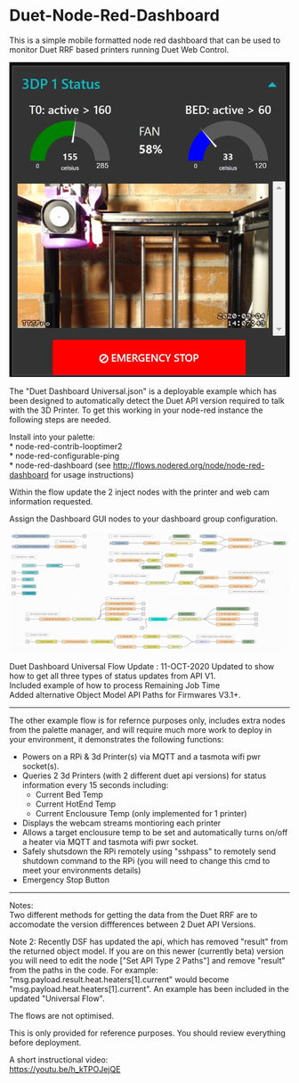 # Duet-Node-Red-Dashboard

This is a simple mobile formatted node red dashboard that can be used to monitor Duet RRF based printers running Duet Web Control.

![3D Printer Dashboard](printerdash2.jpg)




The "Duet Dashboard Universal.json" is a deployable example which has been designed to automatically detect the Duet API version required to talk with the 3D Printer.
To get this working in your node-red instance the following steps are needed.  

Install into your palette:  
    * node-red-contrib-looptimer2  
    * node-red-configurable-ping  
    * node-red-dashboard (see http://flows.nodered.org/node/node-red-dashboard for usage instructions)  

Within the flow update the 2 inject nodes with the printer and web cam information requested.

Assign the Dashboard GUI nodes to your dashboard group configuration.

![Duet Dashboard Universal.json](flow.jpg)

Duet Dashboard Universal Flow Update : 11-OCT-2020
Updated to show how to get all three types of status updates from API V1.  
Included example of how to process Remaining Job Time  
Added alternative Object Model API Paths for Firmwares V3.1+.


*************************


The other example flow is for refernce purposes only, includes extra nodes from the palette manager, and will require much more work to deploy in your environment, it demonstrates the following functions:  

* Powers on a RPi & 3d Printer(s) via MQTT and a tasmota wifi pwr socket(s).  
* Queries 2 3d Printers (with 2 different duet api versions) for status information every 15 seconds including:  
    *  Current Bed Temp  
    *  Current HotEnd Temp  
    *  Current Enclousure Temp (only implemented for 1 printer)  
* Displays the webcam streams montioring each printer 
* Allows a target enclousure temp to be set and automatically turns on/off a heater via MQTT and tasmota wifi pwr socket.  
* Safely shutsdown the RPi remotely using "sshpass" to remotely send shutdown command to the RPi (you will need to change this cmd to meet your environments details)  
* Emergency Stop Button

************************
Notes:  
Two different methods for getting the data from the Duet RRF are to accomodate the version diffferences between 2 Duet API Versions.

Note 2:
Recently DSF has updated the api, which has removed "result" from the returned object model. If you are on this newer (currently beta) version you will need to edit the node ["Set API Type 2 Paths"] and remove "result" from the paths in the code. For example: "msg.payload.result.heat.heaters[1].current" would become "msg.payload.heat.heaters[1].current". An example has been included in the updated "Universal Flow".

The flows are not optimised.


This is only provided for reference purposes. You should review everything before deployment.  

A short instructional video:  
https://youtu.be/h_kTPOJejQE
